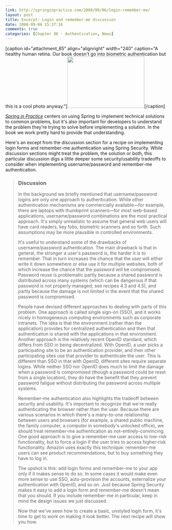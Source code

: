 ```yaml
---
link: http://springinpractice.com/2008/09/06/login-remember-me/
layout: post
title: Excerpt: Login and remember-me discussion
date: 2008-09-06 15:37:16
comments: true
categories: [Chapter 06 - Authentication, News]
---
```

[caption id="attachment_85" align="alignright" width="240" caption="A healthy human retina. Our book doesn&#039;t go into biometric authentication but this is a cool photo anyway."]<a href="http://www.flickr.com/photos/bike/2635107055/"><img class="size-full wp-image-85" title="Human retina" src="http://springinpractice.com/wp-content/uploads/2008/09/retina2.jpg" alt="" width="240" height="160" /></a>[/caption]

<em><a href="http://www.manning.com/wheeler/">Spring in Practice</a></em> centers on using Spring to implement technical solutions to common problems, but it's also important for developers to understand the problem they're trying to solve before implementing a solution. In the book we work pretty hard to provide that understanding.

Here's an except from the discussion section for a recipe on implementing login forms and remember-me authentication using Spring Security. While discussion sections might treat the problem, the solution or both, this particular discussion digs a little deeper some security/usability tradeoffs to consider when implementing username/password and remember-me authentication.
<blockquote>
<h3>Discussion</h3>
In the background we briefly mentioned that username/password logins are only one approach to authentication. While other authentication mechanisms are commercially available—for example, there are laptops with thumbprint scanners—for most web-based applications, username/password combinations are the most practical approach. It's simply unrealistic to assume that general web users will have card readers, key fobs, biometric scanners and so forth. Such assumptions may be more plausible in controlled environments.

It's useful to understand some of the drawbacks of username/password authentication. The main drawback is that in general, the stronger a user's password is, the harder it is to remember. That in turn increases the chance that the user will either write it down somewhere or else use it for multiple websites, both of which increase the chance that the password will be compromised. Password reuse is problematic partly because a shared password is distributed across many systems (which can be dangerous if that password is not properly managed; see recipes 4.3 and 4.5), and partly because the damage is not limited in the event that the shared password is compromised.

People have devised different approaches to dealing with parts of this problem. One approach is called single sign-on (SSO), and it works nicely in homogeneous computing environments such as corporate intranets. The idea is that the environment (rather than the application) provides for centralized authentication and then that authentication is shared with the applications in that environment. Another approach is the relatively recent OpenID standard, which differs from SSO in being decentralized. With OpenID, a user picks a participating site to be an authentication provider, and then other participating sites use that provider to authenticate the user. This is different than SSO in that with OpenID, different sites require separate logins. While neither SSO nor OpenID does much to limit the damage when a password is compromised (though a password could be reset from a single location), they do have the benefit that they prevent password fatigue without distributing the password across multiple systems.

Remember-me authentication also highlights the tradeoff between security and usability. It's important to recognize that we're really authenticating the browser rather than the user. Because there are various scenarios in which there's a many-to-one relationship between users and browsers (for example, a shared public machine, the family computer, a computer in somebody's unlocked office), we should treat remember-me authentication as not-entirely-convincing. One good approach is to give a remember-me user access to low-risk functionality, but to force a login if the user tries to access higher-risk functionality. Amazon uses exactly this technique: remember-me users can see product recommendations, but to buy something they have to log in.

The upshot is this: add login forms and remember-me to your app only if it makes sense to do so. In some cases it would make even more sense to use SSO, auto-provision the accounts, externalize your authentication with OpenID, and so on. Just because Spring Security makes it easy to add a login form and remember-me doesn't mean that you should. If you include remember-me in particular, keep in mind the design issues we just discussed.

Now that we've seen how to create a basic, unstyled login form, it's time to get to work on making it look better. The next recipe will show you how.</blockquote>